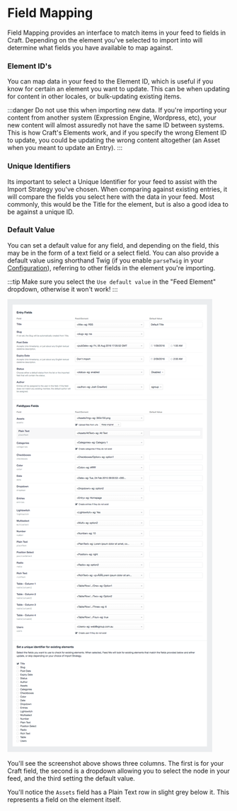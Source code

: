 # Field Mapping

Field Mapping provides an interface to match items in your feed to fields in Craft. Depending on the element you've selected to import into will determine what fields you have available to map against.

### Element ID's

You can map data in your feed to the Element ID, which is useful if you know for certain an element you want to update. This can be when updating for content in other locales, or bulk-updating existing items.

:::danger
Do not use this when importing new data. If you're importing your content from another system (Expression Engine, Wordpress, etc), your new content will almost assuredly not have the same ID between systems. This is how Craft's Elements work, and if you specify the wrong Element ID to update, you could be updating the wrong content altogether (an Asset when you meant to update an Entry).
:::

### Unique Identifiers

Its important to select a Unique Identifier for your feed to assist with the Import Strategy you've chosen. When comparing against existing entries, it will compare the fields you select here with the data in your feed. Most commonly, this would be the Title for the element, but is also a good idea to be against a unique ID.

### Default Value

You can set a default value for any field, and depending on the field, this may be in the form of a text field or a select field. You can also provide a default value using shorthand Twig (if you enable `parseTwig` in your [Configuration](../get-started/configuration.md)), referring to other fields in the element you're importing.

:::tip
Make sure you select the `Use default value` in the "Feed Element" dropdown, otherwise it won't work!
:::

![Feedme Mapping](../screenshots/feedme-mapping.png)

You'll see the screenshot above shows three columns. The first is for your Craft field, the second is a dropdown allowing you to select the node in your feed, and the third setting the default value.

You'll notice the `Assets` field has a Plain Text row in slight grey below it. This represents a field on the element itself.
